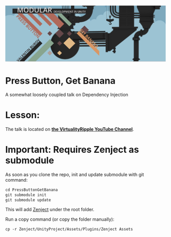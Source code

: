 ![](External/ReadMeImages/pbgb.png)

# Press Button, Get Banana
A somewhat loosely coupled talk on Dependency Injection


# Lesson:
The talk is located on [**the VirtualityRipple YouTube Channel**](https://www.youtube.com/playlist?list=PLGKDmLYR31_jdHwaik46p2K5GMTUhv5GA).

# Important: Requires Zenject as submodule
As soon as you clone the repo, init and update submodule with git command:
```
cd PressButtonGetBanana
git submodule init
git submodule update
```

This will add [Zenject](https://github.com/modesttree/Zenject) under the root folder.


Run a copy command (or copy the folder manually):

```
cp -r Zenject/UnityProject/Assets/Plugins/Zenject Assets
```
